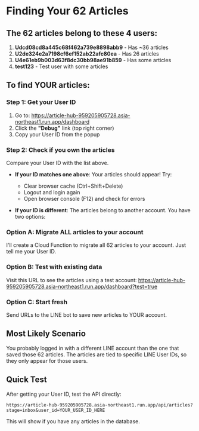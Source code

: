 # Finding Your 62 Articles

## The 62 articles belong to these 4 users:

1. **Udcd08cd8a445c68f462a739e8898abb9** - Has ~36 articles
2. **U2de324e2a7198cf6ef152ab22afc80ea** - Has 26 articles  
3. **U4e61eb9b003d63f8dc30bb98ae91b859** - Has some articles
4. **test123** - Test user with some articles

## To find YOUR articles:

### Step 1: Get your User ID
1. Go to: https://article-hub-959205905728.asia-northeast1.run.app/dashboard
2. Click the **"Debug"** link (top right corner)
3. Copy your User ID from the popup

### Step 2: Check if you own the articles

Compare your User ID with the list above. 

- **If your ID matches one above**: Your articles should appear! Try:
  - Clear browser cache (Ctrl+Shift+Delete)
  - Logout and login again
  - Open browser console (F12) and check for errors

- **If your ID is different**: The articles belong to another account. You have two options:

### Option A: Migrate ALL articles to your account

I'll create a Cloud Function to migrate all 62 articles to your account. Just tell me your User ID.

### Option B: Test with existing data

Visit this URL to see the articles using a test account:
https://article-hub-959205905728.asia-northeast1.run.app/dashboard?test=true

### Option C: Start fresh

Send URLs to the LINE bot to save new articles to YOUR account.

## Most Likely Scenario

You probably logged in with a different LINE account than the one that saved those 62 articles. The articles are tied to specific LINE User IDs, so they only appear for those users.

## Quick Test

After getting your User ID, test the API directly:
```
https://article-hub-959205905728.asia-northeast1.run.app/api/articles?stage=inbox&user_id=YOUR_USER_ID_HERE
```

This will show if you have any articles in the database.